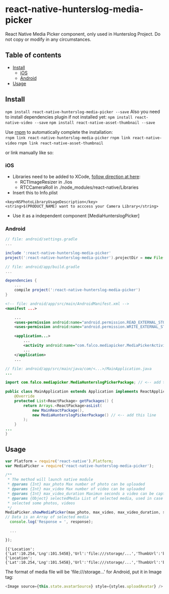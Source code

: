 # react-native-hunterslog-media-picker
React Native Media Picker component, only used in Hunterslog Project. Do not copy or modify in any circumstances.

## Table of contents
- [Install](#install)
  - [iOS](#ios)
  - [Android](#android)
- [Usage](#usage)

## Install

`npm install react-native-hunterslog-media-picker --save`
Also you need to install dependencies plugin if not installed yet:
`npm install react-native-video --save`
`npm install react-native-asset-thumbnail --save`

Use [rnpm](https://github.com/rnpm/rnpm) to automatically complete the installation:  
`rnpm link react-native-hunterslog-media-picker`
`rnpm link react-native-video`
`rnpm link react-native-asset-thumbnail`

or link manually like so:

### iOS
- Libraries need to be added to XCode, [follow direction at here](https://facebook.github.io/react-native/docs/linking-libraries-ios.html):
  - RCTImageResizer in ./ios
  - RTCCameraRoll in ./node_modules/react-native/Libraries
- Insert this to Info.plist
```Info.plist
<key>NSPhotoLibraryUsageDescription</key>
<string>$(PRODUCT_NAME) want to acccess your Camera Library</string>
```
- Use it as a independent component [MediaHunterslogPicker]

### Android
```gradle
// file: android/settings.gradle
...

include ':react-native-hunterslog-media-picker'
project(':react-native-hunterslog-media-picker').projectDir = new File(settingsDir, '../node_modules/react-native-hunterslog-media-picker/android')
```
```gradle
// file: android/app/build.gradle
...

dependencies {
    ...
    compile project(':react-native-hunterslog-media-picker')
}
```
```xml
<!-- file: android/app/src/main/AndroidManifest.xml -->
<manifest ...>

	...
    <uses-permission android:name="android.permission.READ_EXTERNAL_STORAGE" />
    <uses-permission android:name="android.permission.WRITE_EXTERNAL_STORAGE" />

    <application...>
    	...
        <activity android:name="com.falco.mediapicker.MediaPickerActivity" android:screenOrientation="portrait"/>
        ...
    </application>
    ...
```
```java
// file: android/app/src/main/java/com/<...>/MainApplication.java
...

import com.falco.mediapicker.MediaHunterslogPickerPackage; // <-- add this import

public class MainApplication extends Application implements ReactApplication {
    @Override
    protected List<ReactPackage> getPackages() {
        return Arrays.<ReactPackage>asList(
            new MainReactPackage(),
            new MediaHunterslogPickerPackage() // <-- add this line
        );
    }
...
}

```
## Usage

```javascript
var Platform = require('react-native').Platform;
var MediaPicker = require('react-native-hunterslog-media-picker');

/**
 * The method will launch native module
 * @params {Int} max_photo Max number of photo can be uploaded
 * @params {Int} max_video Max number of video can be uploaded
 * @params {Int} max_video_duration Maximun seconds a video can be captured
 * @params {Object} selectedMedia List of selected media, used in case Edit or go back from Create post after
 * selected some photos, videos
 */
MediaPicker.showMediaPicker(max_photo, max_video, max_video_duration, selectedMedia, (response) => {
// Data is an Array of selected media
  console.log('Response = ', response);

  ...

});
```
```Response Model
[{'Location':{'Lat':10.254,'Lng':101.5458},'Url':'file:///storage/...','ThumbUrl':'base64String'},{'Location':{'Lat':10.254,'Lng':101.5458},'Url':'file:///storage/...','ThumbUrl':'base64String'},...]
```

The format of media file will be 'file:///storage...' for Android, put it in Image tag:
```javascript
<Image source={this.state.avatarSource} style={styles.uploadAvatar} />
```
